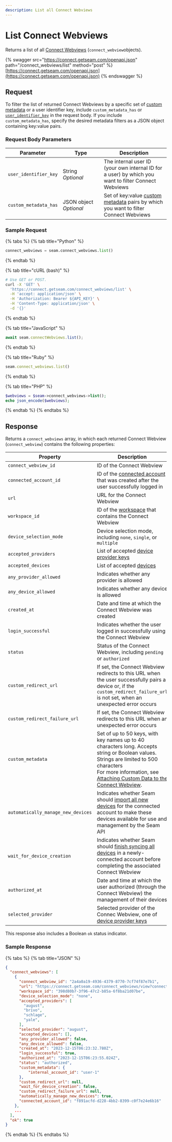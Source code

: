 ```yaml
---
description: List all Connect Webviews
---
```


# List Connect Webviews

Returns a list of all [Connect Webviews](../../core-concepts/connect-webviews/) (`connect_webview`objects).

{% swagger src="https://connect.getseam.com/openapi.json" path="/connect_webviews/list" method="post" %}
[https://connect.getseam.com/openapi.json](https://connect.getseam.com/openapi.json)
{% endswagger %}

## Request

To filter the list of returned Connect Webviews by a specific set of [custom metadata](../../core-concepts/connect-webviews/attaching-custom-data-to-the-connect-webview.md) or a user identifier key, include `custom_metadata_has` or [`user_identifier_key`](../client-sessions/#client\_session-properties) in the request body. If you include `custom_metadata_has`, specify the desired metadata filters as a JSON object containing key:value pairs.

### Request Body Parameters

<table><thead><tr><th>Parameter</th><th width="112.33333333333331">Type</th><th>Description</th></tr></thead><tbody><tr><td><code>user_identifier_key</code></td><td>String<br><em>Optional</em></td><td>The internal user ID (your own internal ID for a user) by which you want to filter Connect Webviews</td></tr><tr><td><code>custom_metadata_has</code></td><td>JSON object<br><em>Optional</em></td><td>Set of key:value <a href="./#connect_webview-properties">custom metadata</a> pairs by which you want to filter Connect Webviews</td></tr></tbody></table>

### Sample Request

{% tabs %}
{% tab title="Python" %}
```python
connect_webviews = seam.connect_webviews.list()
```
{% endtab %}

{% tab title="cURL (bash)" %}
```bash
# Use GET or POST.
curl -X 'GET' \
  'https://connect.getseam.com/connect_webviews/list' \
  -H 'accept: application/json' \
  -H 'Authorization: Bearer ${API_KEY}' \
  -H 'Content-Type: application/json' \
  -d '{}'
```
{% endtab %}

{% tab title="JavaScript" %}
```javascript
await seam.connectWebviews.list();
```
{% endtab %}

{% tab title="Ruby" %}
```ruby
seam.connect_webviews.list()
```
{% endtab %}

{% tab title="PHP" %}
```php
$webviews = $seam->connect_webviews->list();
echo json_encode($webviews);
```
{% endtab %}
{% endtabs %}

## Response

Returns a `connect_webviews` array, in which each returned Connect Webview (`connect_webview`) contains the following properties:

<table><thead><tr><th width="310">Property</th><th>Description</th></tr></thead><tbody><tr><td><code>connect_webview_id</code></td><td>ID of the Connect Webview</td></tr><tr><td><code>connected_account_id</code></td><td>ID of the <a href="../connected-accounts/">connected account</a> that was created after the user successfully logged in</td></tr><tr><td><code>url</code></td><td>URL for the Connect Webview</td></tr><tr><td><code>workspace_id</code></td><td>ID of the <a href="../../core-concepts/workspaces/">workspace</a> that contains the Connect Webview</td></tr><tr><td><code>device_selection_mode</code></td><td>Device selection mode, including <code>none</code>, <code>single</code>, or <code>multiple</code></td></tr><tr><td><code>accepted_providers</code></td><td>List of accepted <a href="list-connect-webviews.md#device-provider-keys">device provider keys</a></td></tr><tr><td><code>accepted_devices</code></td><td>List of accepted <a href="../../core-concepts/devices/">devices</a></td></tr><tr><td><code>any_provider_allowed</code></td><td>Indicates whether any provider is allowed</td></tr><tr><td><code>any_device_allowed</code></td><td>Indicates whether any device is allowed</td></tr><tr><td><code>created_at</code></td><td>Date and time at which the Connect Webview was created</td></tr><tr><td><code>login_successful</code></td><td>Indicates whether the user logged in successfully using the Connect Webview</td></tr><tr><td><code>status</code></td><td>Status of the Connect Webview, including <code>pending</code> or <code>authorized</code></td></tr><tr><td><code>custom_redirect_url</code></td><td>If set, the Connect Webview redirects to this URL when the user successfully pairs a device or, if the <code>custom_redirect_failure_url</code> is not set, when an unexpected error occurs</td></tr><tr><td><code>custom_redirect_failure_url</code></td><td>If set, the Connect Webview redirects to this URL when an unexpected error occurs</td></tr><tr><td><code>custom_metadata</code></td><td>Set of up to 50 keys, with key names up to 40 characters long. Accepts string or Boolean values. Strings are limited to 500 characters<br>For more information, see <a href="../../core-concepts/connect-webviews/attaching-custom-data-to-the-connect-webview.md">Attaching Custom Data to the Connect Webview</a>.</td></tr><tr><td><code>automatically_manage_new_devices</code></td><td>Indicates whether Seam should <a href="../../core-concepts/connect-webviews/customizing-connect-webviews.md#automatically_manage_new_devices">import all new devices</a> for the connected account to make these devices available for use and management by the Seam API</td></tr><tr><td><code>wait_for_device_creation</code></td><td>Indicates whether Seam should <a href="../../core-concepts/connect-webviews/customizing-connect-webviews.md#wait_for_device_creation">finish syncing all devices</a> in a newly-connected account before completing the associated Connect Webview</td></tr><tr><td><code>authorized_at</code></td><td>Date and time at which the user authorized (through the Connect Webview) the management of their devices</td></tr><tr><td><code>selected_provider</code></td><td>Selected provider of the Connec Webview, one of <a href="list-connect-webviews.md#device-provider-keys">device provider keys</a></td></tr></tbody></table>

This response also includes a Boolean `ok` status indicator.

### Sample Response

{% tabs %}
{% tab title="JSON" %}
```json
{
  "connect_webviews": [
    {
      "connect_webview_id": "2a4a0a19-4936-4379-8770-7cf74f87e7b1",
      "url": "https://connect.getseam.com/connect_webviews/view?connect_webview_id=2a4a0a19-4936-4379-8770-7cf74f87e7b1&auth_token=NhbgghSPXPeXd7wZYVPxQKksR1eoxam8N",
      "workspace_id": "398d80b7-3f96-47c2-b85a-6f8ba21d07be",
      "device_selection_mode": "none",
      "accepted_providers": [
        "august",
        "brivo",
        "schlage",
        "yale",
      ],
      "selected_provider": "august",
      "accepted_devices": [],
      "any_provider_allowed": false,
      "any_device_allowed": false,
      "created_at": "2023-12-15T06:23:32.780Z",
      "login_successful": true,
      "authorized_at": "2023-12-15T06:23:55.024Z",
      "status": "authorized",
      "custom_metadata": {
          "internal_account_id": "user-1"
      },
      "custom_redirect_url": null,
      "wait_for_device_creation": false,
      "custom_redirect_failure_url": null,
      "automatically_manage_new_devices": true,
      "connected_account_id": "f891acfd-d228-4bb2-8399-c0f7e24e6b16"
    },
    ...
  ],
  "ok": true
}
```
{% endtab %}
{% endtabs %}

